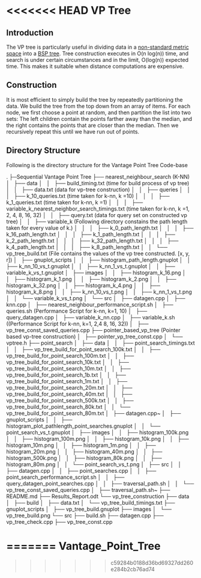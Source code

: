 <<<<<<< HEAD
VP Tree
=======


Introduction
------------
The VP tree is particularly useful in dividing data in a [non-standard metric space](https://en.wikipedia.org/wiki/Metric_space#Examples_of_metric_spaces) into a
[BSP tree](https://en.wikipedia.org/wiki/Binary_space_partitioning).
Tree construction executes in O(n&nbsp;log(n)) time, and search is under certain circumstances and in the limit, O(log(n))
expected time. This makes it suitable when distance computations are expensive.

Construction
------------

It is most efficient to simply build the tree by repeatedly partitioning the data. We build the tree from the top down from an array of items. For each node, we first choose a point at random, and then partition the list into two sets: The left children contain the points farther away than the median, and the right contains the points that are closer than the median. Then we recursively repeat this until we have run out of points. 

Directory Structure
-------------------

Following is the directory structure for the Vantage Point Tree Code-base

.
├─Sequential Vantage Point Tree
├── nearest_neighbour_search (K-NN)
│   ├── data
│   │   ├── build_timing.txt (time for build process of vp tree)
│   │   ├── data.txt (data for vp-tree construction)
│   │   ├── queries
│   │   │   ├── k_10_queries.txt (time taken for k-nn, k =10)
│   │   │   ├── k_1_queries.txt (time taken for k-nn, k =1)
│   │   │   ├── variable_k_nearest_neighbor_search_timings.txt (time taken for k-nn, k =1, 2, 4, 8, 16, 32)
│   │   ├── query.txt (data for query set on constructed vp tree)
│   │   ├── variable_k  (Following directory constains the path length taken for every value of k.)
│   │   │   ├── k_0_path_length.txt
│   │   │   ├── k_16_path_length.txt
│   │   │   ├── k_1_path_length.txt
│   │   │   ├── k_2_path_length.txt
│   │   │   ├── k_32_path_length.txt
│   │   │   ├── k_4_path_length.txt
│   │   │   ├── k_8_path_length.txt
│   │   └── vp_tree_build.txt (File contains the values of the vp tree constructed. [x, y, r])
│   ├── gnuplot_scripts
│   │   ├── histogram_path_length.gnuplot
│   │   ├── k_nn_10_vs_t.gnuplot
│   │   ├── k_nn_1_vs_t.gnuplot
│   │   ├── variable_k_vs_t.gnuplot
│   ├── images
│   │   ├── histogram_k_16.png
│   │   ├── histogram_k_1.png
│   │   ├── histogram_k_2.png
│   │   ├── histogram_k_32.png
│   │   ├── histogram_k_4.png
│   │   ├── histogram_k_8.png
│   │   ├── k_nn_10_vs_t.png
│   │   ├── k_nn_1_vs_t.png
│   │   └── variable_k_vs_t.png
│   └── src
│       ├── datagen.cpp
│       ├── knn.cpp
│       ├── nearest_neighbour_performance_script.sh
│       ├── queries.sh (Performance Script for k-nn, k=1, 10)
│       ├── query_datagen.cpp
│       ├── variable_k_nn.cpp
│       ├── variable_k.sh ((Performance Script for k-nn, k=1, 2,4 8, 16, 32))
│       ├── vp_tree_const_saved_queries.cpp
├── pointer_based_vp_tree (Pointer based vp-tree construction)
│   ├── pointer_vp_tree_const.cpp
│   └── vptree.h
├── point_search
│   ├── data
│   │   ├── point_search_timings.txt
│   │   ├── vp_tree_build_for_point_search_100k.txt
│   │   ├── vp_tree_build_for_point_search_100m.txt
│   │   ├── vp_tree_build_for_point_search_10k.txt
│   │   ├── vp_tree_build_for_point_search_10m.txt
│   │   ├── vp_tree_build_for_point_search_1b.txt
│   │   ├── vp_tree_build_for_point_search_1m.txt
│   │   ├── vp_tree_build_for_point_search_20m.txt
│   │   ├── vp_tree_build_for_point_search_40m.txt
│   │   ├── vp_tree_build_for_point_search_500k.txt
│   │   ├── vp_tree_build_for_point_search_80k.txt
│   │   └── vp_tree_build_for_point_search_80m.txt
│   ├── datagen.cpp~
│   ├── gnuplot_scripts
│   │   ├── histogram_plot_pathlength_point_searches.gnuplot
│   │   └── point_search_vs_t.gnuplot
│   ├── images
│   │   ├── histogram_100k.png
│   │   ├── histogram_100m.png
│   │   ├── histogram_10k.png
│   │   ├── histogram_10m.png
│   │   ├── histogram_1m.png
│   │   ├── histogram_20m.png
│   │   ├── histogram_40m.png
│   │   ├── histogram_500k.png
│   │   ├── histogram_80k.png
│   │   ├── histogram_80m.png
│   │   └── point_search_vs_t.png
│   ├── src
│   │   ├── datagen.cpp
│   │   ├── point_searches.cpp
│   │   ├── point_search_performance_script.sh
│   │   ├── query_datagen_point_searches.cpp
│   │   ├── traversal_path.sh
│   │   └── vp_tree_const_saved_queries.cpp
│   ├── traversal_path.sh~
├── README.md
├── Results_Report.odt
└── vp_tree_construction
    ├── data
    │   ├── build
    │   ├── data.txt
    │   └── vp_tree_build_timings.txt
    ├── gnuplot_scripts
    │   ├── vp_tree_build.gnuplot
    ├── images
    │   └── vp_tree_build.png
    └── src
        ├── build.sh
        ├── datagen.cpp
        ├── vp_tree_check.cpp
        ├── vp_tree_const.cpp


=======
Vantage_Point_Tree
==================
>>>>>>> c59284b0188d36bd69327dd260e284b2cb76ad74
